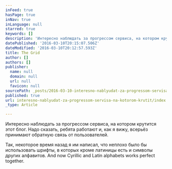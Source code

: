```yaml
---
inFeed: true
hasPage: true
inNav: true
inLanguage: null
starred: true
keywords: []
description: 'Интересно наблюдать за прогрессом сервиса, на котором крутится этот блог. Надо сказать, ребята работают и, как я вижу, всерьёз принимают обратную связь от пользователей.'
datePublished: '2016-03-10T20:15:07.506Z'
dateModified: '2016-03-10T20:12:57.593Z'
title: The Grid
author: []
authors: []
publisher:
  name: null
  domain: null
  url: null
  favicon: null
sourcePath: _posts/2016-03-10-interesno-nablyudat-za-progressom-servisa-na-kotorom-krutit.md
published: true
url: interesno-nablyudat-za-progressom-servisa-na-kotorom-krutit/index.html
_type: Article

---
```

Интересно наблюдать за прогрессом сервиса, на котором крутится этот блог. Надо сказать, ребята работают и, как я вижу, всерьёз принимают обратную связь от пользователей.

Так, некоторое время назад я им написал, что неплохо было бы использовать шрифты, в которых кроме латиницы есть и символы других алфавитов. And now Cyrillic and Latin alphabets works perfect together.